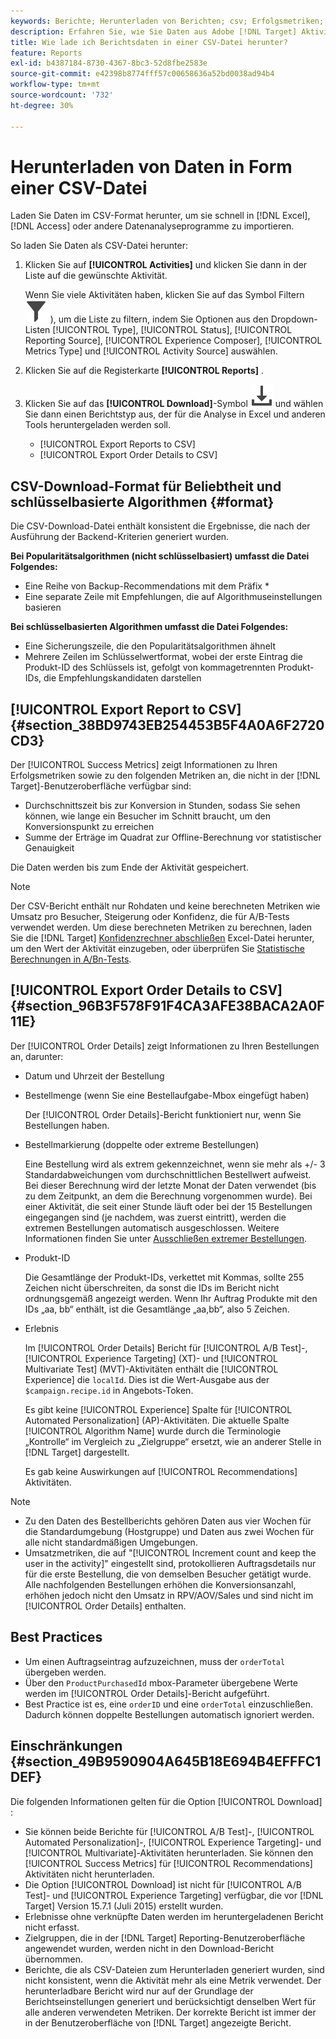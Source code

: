 ```yaml
---
keywords: Berichte; Herunterladen von Berichten; csv; Erfolgsmetriken; Bestelldetails
description: Erfahren Sie, wie Sie Daten aus Adobe [!DNL Target] Aktivitäten im CSV-Format herunterladen können, um sie schnell in Excel, Access oder andere Datenanalyseprogramme zu importieren.
title: Wie lade ich Berichtsdaten in einer CSV-Datei herunter?
feature: Reports
exl-id: b4387184-8730-4367-8bc3-52d8fbe2583e
source-git-commit: e42398b8774fff57c00658636a52bd0038ad94b4
workflow-type: tm+mt
source-wordcount: '732'
ht-degree: 30%

---
```


# Herunterladen von Daten in Form einer CSV-Datei

Laden Sie Daten im CSV-Format herunter, um sie schnell in [!DNL Excel], [!DNL Access] oder andere Datenanalyseprogramme zu importieren.

So laden Sie Daten als CSV-Datei herunter:

1. Klicken Sie auf **[!UICONTROL Activities]** und klicken Sie dann in der Liste auf die gewünschte Aktivität.

   Wenn Sie viele Aktivitäten haben, klicken Sie auf das Symbol Filtern ![Filtersymbol](/help/main/assets/icons/Filter.svg) ), um die Liste zu filtern, indem Sie Optionen aus den Dropdown-Listen [!UICONTROL Type], [!UICONTROL Status], [!UICONTROL Reporting Source], [!UICONTROL Experience Composer], [!UICONTROL Metrics Type] und [!UICONTROL Activity Source] auswählen.

1. Klicken Sie auf die Registerkarte **[!UICONTROL Reports]** .
1. Klicken Sie auf das **[!UICONTROL Download]**-Symbol ![Download-Symbol](/help/main/assets/icons/Download.svg) und wählen Sie dann einen Berichtstyp aus, der für die Analyse in Excel und anderen Tools heruntergeladen werden soll.

   * [!UICONTROL Export Reports to CSV]
   * [!UICONTROL Export Order Details to CSV]

## CSV-Download-Format für Beliebtheit und schlüsselbasierte Algorithmen {#format}

Die CSV-Download-Datei enthält konsistent die Ergebnisse, die nach der Ausführung der Backend-Kriterien generiert wurden.

**Bei Popularitätsalgorithmen (nicht schlüsselbasiert) umfasst die Datei Folgendes:**

* Eine Reihe von Backup-Recommendations mit dem Präfix *
* Eine separate Zeile mit Empfehlungen, die auf Algorithmuseinstellungen basieren

**Bei schlüsselbasierten Algorithmen umfasst die Datei Folgendes:**

* Eine Sicherungszeile, die den Popularitätsalgorithmen ähnelt
* Mehrere Zeilen im Schlüsselwertformat, wobei der erste Eintrag die Produkt-ID des Schlüssels ist, gefolgt von kommagetrennten Produkt-IDs, die Empfehlungskandidaten darstellen

## [!UICONTROL Export Report to CSV] {#section_38BD9743EB254453B5F4A0A6F2720CD3}

Der [!UICONTROL Success Metrics] zeigt Informationen zu Ihren Erfolgsmetriken sowie zu den folgenden Metriken an, die nicht in der [!DNL Target]-Benutzeroberfläche verfügbar sind:

* Durchschnittszeit bis zur Konversion in Stunden, sodass Sie sehen können, wie lange ein Besucher im Schnitt braucht, um den Konversionspunkt zu erreichen
* Summe der Erträge im Quadrat zur Offline-Berechnung vor statistischer Genauigkeit

Die Daten werden bis zum Ende der Aktivität gespeichert.

>[!NOTE]
>
>Der CSV-Bericht enthält nur Rohdaten und keine berechneten Metriken wie Umsatz pro Besucher, Steigerung oder Konfidenz, die für A/B-Tests verwendet werden. Um diese berechneten Metriken zu berechnen, laden Sie die [!DNL Target] [Konfidenzrechner abschließen](/help/main/assets/complete_confidence_calculator.xlsx) Excel-Datei herunter, um den Wert der Aktivität einzugeben, oder überprüfen Sie [Statistische Berechnungen in A/Bn-Tests](/help/main/c-reports/statistical-methodology/statistical-calculations.md).

## [!UICONTROL Export Order Details to CSV] {#section_96B3F578F91F4CA3AFE38BACA2A0F11E}

Der [!UICONTROL Order Details] zeigt Informationen zu Ihren Bestellungen an, darunter:

* Datum und Uhrzeit der Bestellung
* Bestellmenge (wenn Sie eine Bestellaufgabe-Mbox eingefügt haben)

  Der [!UICONTROL Order Details]-Bericht funktioniert nur, wenn Sie Bestellungen haben.

* Bestellmarkierung (doppelte oder extreme Bestellungen)

  Eine Bestellung wird als extrem gekennzeichnet, wenn sie mehr als +/- 3 Standardabweichungen vom durchschnittlichen Bestellwert aufweist. Bei dieser Berechnung wird der letzte Monat der Daten verwendet (bis zu dem Zeitpunkt, an dem die Berechnung vorgenommen wurde). Bei einer Aktivität, die seit einer Stunde läuft oder bei der 15 Bestellungen eingegangen sind (je nachdem, was zuerst eintritt), werden die extremen Bestellungen automatisch ausgeschlossen. Weitere Informationen finden Sie unter [Ausschließen extremer Bestellungen](/help/main/c-reports/c-report-settings/excluding-extreme-orders.md#task_2AE7743FFCDD466DAEEB720BE5F33DAA).

* Produkt-ID

  Die Gesamtlänge der Produkt-IDs, verkettet mit Kommas, sollte 255 Zeichen nicht überschreiten, da sonst die IDs im Bericht nicht ordnungsgemäß angezeigt werden. Wenn Ihr Auftrag Produkte mit den IDs „aa, bb“ enthält, ist die Gesamtlänge „aa,bb“, also 5 Zeichen.

* Erlebnis

  Im [!UICONTROL Order Details] Bericht für [!UICONTROL A/B Test]-, [!UICONTROL Experience Targeting] (XT)- und [!UICONTROL Multivariate Test] (MVT)-Aktivitäten enthält die [!UICONTROL Experience] die `localId`. Dies ist die Wert-Ausgabe aus der `$campaign.recipe.id` in Angebots-Token.

  Es gibt keine [!UICONTROL Experience] Spalte für [!UICONTROL Automated Personalization] (AP)-Aktivitäten. Die aktuelle Spalte [!UICONTROL Algorithm Name] wurde durch die Terminologie „Kontrolle“ im Vergleich zu „Zielgruppe“ ersetzt, wie an anderer Stelle in [!DNL Target] dargestellt.

  Es gab keine Auswirkungen auf [!UICONTROL Recommendations] Aktivitäten.

>[!NOTE]
>
>* Zu den Daten des Bestellberichts gehören Daten aus vier Wochen für die Standardumgebung (Hostgruppe) und Daten aus zwei Wochen für alle nicht standardmäßigen Umgebungen.
>* Umsatzmetriken, die auf &quot;[!UICONTROL Increment count and keep the user in the activity]&quot; eingestellt sind, protokollieren Auftragsdetails nur für die erste Bestellung, die von demselben Besucher getätigt wurde. Alle nachfolgenden Bestellungen erhöhen die Konversionsanzahl, erhöhen jedoch nicht den Umsatz in RPV/AOV/Sales und sind nicht im [!UICONTROL Order Details] enthalten.

## Best Practices  

* Um einen Auftragseintrag aufzuzeichnen, muss der `orderTotal` übergeben werden.
* Über den `ProductPurchasedId` mbox-Parameter übergebene Werte werden im [!UICONTROL Order Details]-Bericht aufgeführt.
* Best Practice ist es, eine `orderID` und eine `orderTotal` einzuschließen. Dadurch können doppelte Bestellungen automatisch ignoriert werden.

## Einschränkungen  {#section_49B9590904A645B18E694B4EFFFC1DEF}

Die folgenden Informationen gelten für die Option [!UICONTROL Download] :

* Sie können beide Berichte für [!UICONTROL A/B Test]-, [!UICONTROL Automated Personalization]-, [!UICONTROL Experience Targeting]- und [!UICONTROL Multivariate]-Aktivitäten herunterladen. Sie können den [!UICONTROL Success Metrics] für [!UICONTROL Recommendations] Aktivitäten nicht herunterladen.
* Die Option [!UICONTROL Download] ist nicht für [!UICONTROL A/B Test]- und [!UICONTROL Experience Targeting] verfügbar, die vor [!DNL Target] Version 15.7.1 (Juli 2015) erstellt wurden.
* Erlebnisse ohne verknüpfte Daten werden im heruntergeladenen Bericht nicht erfasst.
* Zielgruppen, die in der [!DNL Target] Reporting-Benutzeroberfläche angewendet wurden, werden nicht in den Download-Bericht übernommen.
* Berichte, die als CSV-Dateien zum Herunterladen generiert wurden, sind nicht konsistent, wenn die Aktivität mehr als eine Metrik verwendet. Der herunterladbare Bericht wird nur auf der Grundlage der Berichtseinstellungen generiert und berücksichtigt denselben Wert für alle anderen verwendeten Metriken. Der korrekte Bericht ist immer der in der Benutzeroberfläche von [!DNL Target] angezeigte Bericht.
